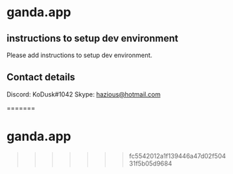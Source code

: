 # ganda.app
## instructions to setup dev environment
Please add instructions to setup dev environment.

## Contact details
Discord: KoDusk#1042
Skype: hazious@hotmail.com

=======
# ganda.app
>>>>>>> fc5542012a1f139446a47d02f50431f5b05d9684
